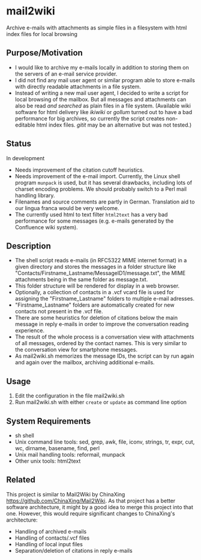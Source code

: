 # mail2wiki
Archive e-mails with attachments as simple files in a filesystem with html index files for local browsing

## Purpose/Motivation
* I would like to archive my e-mails locally in addition to storing them on the servers of an e-mail service provider.
* I did not find any mail user agent or similar program able to store e-mails with directly readable attachments in a file system.
* Instead of writing a new mail user agent, I decided to write a script for local browsing of the mailbox. But all messages and attachments can also be read *and searched* as plain files in a file system. (Available wiki software for html delivery like *ikiwiki* or *gollum* turned out to have a bad performance for big archives, so currently the script creates non-editable html index files. *gitit* may be an alternative but was not tested.)

## Status
In development
* Needs improvement of the citation cutoff heuristics.
* Needs improvement of the e-mail import. Currently, the Linux shell program `munpack` is used, but it has several drawbacks, including lots of charset encoding problems. We should probably switch to a Perl mail handling library.
* Filenames and source comments are partly in German. Translation aid to our lingua franca would be very welcome.
* The currently used html to text filter `html2text` has a very bad performance for some messages (e.g. e-mails generated by the Confluence wiki system).

## Description
* The shell script reads e-mails (in RFC5322 MIME internet format) in a given directory and stores the messages in a folder structure like "Contacts/Firstname_Lastname/MessageID1/message.txt", the MIME attachments being in the same folder as message.txt.
* This folder structure will be rendered for display in a web browser.
* Optionally, a collection of contacts in a .vcf vcard file is used for assigning the "Firstname_Lastname" folders to multiple e-mail adresses.
* "Firstname_Lastname" folders are automatically created for new contacts not present in the .vcf file.
* There are some heuristics for deletion of citations below the main message in reply e-mails in order to improve the conversation reading experience.
* The result of the whole process is a conversation view with attachments of all messages, ordered by the contact names. This is very similar to the conversation view for smartphone messages.
* As mail2wiki.sh memorizes the message IDs, the script can by run again and again over the mailbox, archiving additional e-mails.

## Usage
1. Edit the configuration in the file mail2wiki.sh
2. Run mail2wiki.sh with either `create` or `update` as command line option

## System Requirements
* sh shell
* Unix command line tools: sed, grep, awk, file, iconv, strings, tr, expr, cut, wc, dirname, basename, find, perl
* Unix mail handling tools: reformail, munpack
* Other unix tools: html2text

## Related
This project is similar to Mail2Wiki by ChinaXing <https://github.com/ChinaXing/Mail2Wiki>. As that project has a better software architecture, it might by a good idea to merge this project into that one. However, this would require significant changes to ChinaXing's architecture:
* Handling of archived e-mails
* Handling of contacts/.vcf files
* Handling of local input files
* Separation/deletion of citations in reply e-mails
